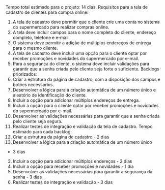 Tempo total estimado para o projeto: 14 dias.
Requisitos para a tela de cadastro de clientes para compra online:
1. A tela de cadastro deve permitir que o cliente crie uma conta no 
sistema do supermercado para realizar compras online.
2. A tela deve incluir campos para o nome completo do cliente, 
endereço completo, telefone e e-mail.
3. O sistema deve permitir a adição de múltiplos endereços de entrega 
para o mesmo cliente.
4. A tela de cadastro deve incluir uma opção para o cliente optar por 
receber promoções e novidades do supermercado por e-mail.
5. Para a segurança do cliente, o sistema deve incluir validações para 
garantir que a senha criada pelo cliente seja forte o suficiente.
Backlogs priorizados:
1. Criar a estrutura da página de cadastro, com a disposição dos 
campos e botões necessários.
2. Desenvolver a lógica para a criação automática de um número único 
e aleatório de identificação do cliente.
3. Incluir a opção para adicionar múltiplos endereços de entrega.
4. Incluir a opção para o cliente optar por receber promoções e 
novidades do supermercado por e-mail.
5. Desenvolver as validações necessárias para garantir que a senha 
criada pelo cliente seja segura.
6. Realizar testes de integração e validação da tela de cadastro.
Tempo estimado para cada backlog:
1. Criar a estrutura da página de cadastro - 2 dias
2. Desenvolver a lógica para a criação automática de um número único 
- 3 dias
3. Incluir a opção para adicionar múltiplos endereços - 2 dias
4. Incluir a opção para receber promoções e novidades - 1 dia
5. Desenvolver as validações necessárias para garantir a segurança da 
senha - 3 dias
6. Realizar testes de integração e validação - 3 dias